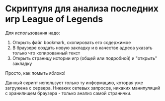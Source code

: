 # Скриптуля для анализа последних игр League of Legends

Для использования надо:
1) Открыть файл bookmark, скопировать его содержимое
2) В браузере создать новую закладку и в качестве адреса указать только что копированный текст
3) Открыть страницу истории игр (общей или подробной) и "открыть" закладку

Просто, как помыть яблоко!

Данный скрипт использует только ту информацию, которая уже загружена с сервера. Никаких сетевых запросов, никаких манипуляций с хранилищем браузера - только анализ самой странички.
